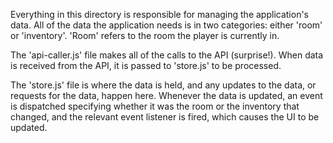 Everything in this directory is responsible for managing the application's data. All of the data the application needs is in two categories: either 'room' or 'inventory'. 'Room' refers to the room the player is currently in.

The 'api-caller.js' file makes all of the calls to the API (surprise!). When data is received from the API, it is passed to 'store.js' to be processed.

The 'store.js' file is where the data is held, and any updates to the data, or requests for the data, happen here. Whenever the data is updated, an event is dispatched specifying whether it was the room or the inventory that changed, and the relevant event listener is fired, which causes the UI to be updated.
